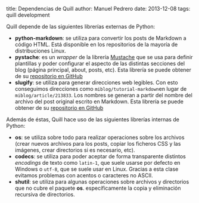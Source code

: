 title:   Dependencias de Quill
author:  Manuel Pedrero
date:    2013-12-08
tags:    quill
         development
         
Quill depende de las siguientes librerías externas de Python:

+ **python-markdown**: se utiliza para convertir los posts de Markdown a código HTML. Está disponible en los repositorios de la mayoría de distribuciones Linux.
+ **pystache**: es un _wrapper_ de la librería [Mustache](http://mustache.github.io/) que se usa para definir plantillas y poder configurar el aspecto de las distintas secciones del blog (página principal, about, posts, etc). Esta librería se puede obtener de su [repositorio en GitHub](https://github.com/defunkt/pystache)
+ **slugify**: se utiliza para generar direcciones web legibles. Con esto conseguimos direcciones como `miblog/tutorial-markdown`en lugar de `miblog/article/213833`. Los nombres se generan a partir del nombre del archivo del post original escrito en Markdown. Esta librería se puede obtener de su [repositorio en GitHub](https://github.com/un33k/python-slugify)

Además de éstas, Quill hace uso de las siguientes librerías internas de Python:

+ **os**: se utiliza sobre todo para realizar operaciones sobre los archivos (crear nuevos archivos para los posts, copiar los ficheros CSS y las imágenes, crear directorios si es necesario, etc).
+ **codecs**: se utiliza para poder aceptar de forma transparente distintos _encodings_ de texto como `latin-1`, que suele usarse por defecto en Windows o `utf-8`, que se suele usar en Linux. Gracias a esta clase evitamos problemas con acentos o caracteres no ASCII.
+ **shutil**: se utiliza para algunas operaciones sobre archivos y directorios que no cubre el paquete **os**. específicamente la copia y eliminación recursiva de directorios.